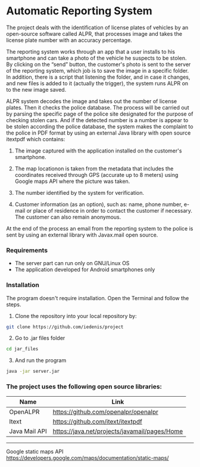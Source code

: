# Automatic Reporting System

The project deals with the identification of license plates of vehicles by an open-source software called ALPR, that processes image and takes the license plate number with an accuracy percentage.

The reporting system works through an app that a user installs to his smartphone and can take a photo of the vehicle he suspects to be stolen. 
By clicking on the “send” button, the customer's photo is sent to the server of the reporting system, which job is to save the image in a specific folder. In addition, there is a script that listening the folder, and in case it changes, and new files is added to it (actually the trigger), the system runs ALPR on to the new image saved.

ALPR system decodes the image and takes out the number of license plates. Then it checks the police database. The process will be carried out by parsing the specific page of the police site designated for the purpose of checking stolen cars. And if the detected number is a number is appear to be stolen according the police database, the system makes the complaint to the police in PDF format by using an external Java library with open source itextpdf which contains:

1) The image captured with the application installed on the customer's smartphone.

2) The map locationon  is taken from the metadata that includes the coordinates received through GPS (accurate up to 8 meters) using Google maps API where the picture was taken. 

3) The number identified by the system for verification.

4) Customer information (as an option), such as: name, phone number, e-mail or place of residence in order to contact the customer if necessary. The customer can also remain anonymous.


At the end of the process an email from the reporting system to the police is sent by using an external library with Javax.mail open source.
### Requirements
- The server part can run only on GNU/Linux OS
- The application developed for Android smartphones only

### Installation
The program doesn't require installation. Open the Terminal and follow the steps.

1) Clone the repository into your local repository by:
```sh
git clone https://github.com/iedenis/project
```
2) Go to .jar files folder
```sh
cd jar_files
```
3) And run the program 
```sh
java -jar server.jar
```
### The project uses the following open source libraries:
| Name | Link |
| ------ | ------ |
| OpenALPR | https://github.com/openalpr/openalpr |
| Itext | https://github.com/itext/itextpdf |
| Java Mail API | https://java.net/projects/javamail/pages/Home |

***
Google static maps API https://developers.google.com/maps/documentation/static-maps/
